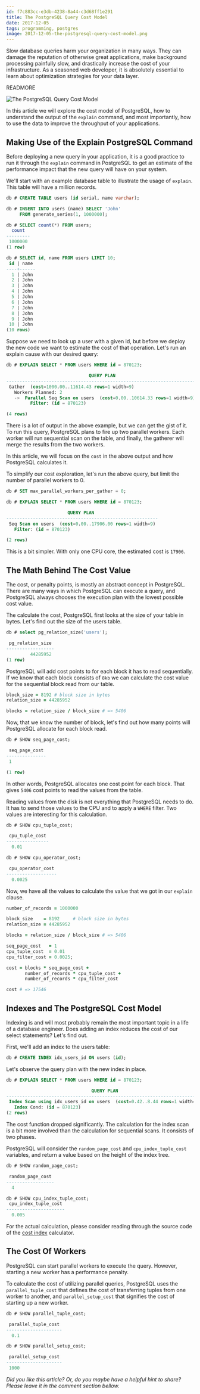 ```yaml
---
id: f7c883cc-e3db-4238-8a44-c3d68ff1e291
title: The PostgreSQL Query Cost Model
date: 2017-12-05
tags: programming, postgres
image: 2017-12-05-the-postgresql-query-cost-model.png
---
```


Slow database queries harm your organization in many ways. They can damage the
reputation of otherwise great applications, make background processing painfully
slow, and drastically increase the cost of your infrastructure. As a seasoned
web developer, it is absolutely essential to learn about optimization strategies
for your data layer.

READMORE

![The PostgreSQL Query Cost Model](images/2017-12-05-the-postgresql-query-cost-model.png)

In this article we will explore the cost model of PostgreSQL, how to understand
the output of the `explain` command, and most importantly, how to use the data
to improve the throughput of your applications.

## Making Use of the Explain PostgreSQL Command

Before deploying a new query in your application, it is a good practice to run
it through the `explain` command in PostgreSQL to get an estimate of the
performance impact that the new query will have on your system.

We'll start with an example database table to illustrate the usage of `explain`.
This table will have a million records.

``` sql
db # CREATE TABLE users (id serial, name varchar);

db # INSERT INTO users (name) SELECT 'John'
     FROM generate_series(1, 1000000);

db # SELECT count(*) FROM users;
  count
---------
 1000000
(1 row)

db # SELECT id, name FROM users LIMIT 10;
 id | name
----+------
  1 | John
  2 | John
  3 | John
  4 | John
  5 | John
  6 | John
  7 | John
  8 | John
  9 | John
 10 | John
(10 rows)
```

Suppose we need to look up a user with a given id, but before we deploy the new
code we want to estimate the cost of that operation. Let's run an explain cause
with our desired query:

``` sql
db # EXPLAIN SELECT * FROM users WHERE id = 870123;

                               QUERY PLAN
------------------------------------------------------------------------
 Gather  (cost=1000.00..11614.43 rows=1 width=9)
   Workers Planned: 2
   ->  Parallel Seq Scan on users  (cost=0.00..10614.33 rows=1 width=9)
         Filter: (id = 870123)

(4 rows)
```

There is a lot of output in the above example, but we can get the gist of it. To
run this query, PostgreSQL plans to fire up two parallel workers. Each worker
will run sequential scan on the table, and finally, the gatherer will merge the
results from the two workers.

In this article, we will focus on the `cost` in the above output and how
PostgreSQL calculates it.

To simplify our cost exploration, let's run the above query, but limit the
number of parallel workers to 0.

``` sql
db # SET max_parallel_workers_per_gather = 0;

db # EXPLAIN SELECT * FROM users WHERE id = 870123;

                       QUERY PLAN
---------------------------------------------------------
 Seq Scan on users  (cost=0.00..17906.00 rows=1 width=9)
   Filter: (id = 870123)

(2 rows)
```

This is a bit simpler. With only one CPU core, the estimated cost is `17906`.

## The Math Behind The Cost Value

The cost, or penalty points, is mostly an abstract concept in PostgreSQL. There
are many ways in which PostgreSQL can execute a query, and PostgreSQL always
chooses the execution plan with the lowest possible cost value.

The calculate the cost, PostgreSQL first looks at the size of your table in
bytes. Let's find out the size of the users table.

``` sql
db # select pg_relation_size('users');

 pg_relation_size
------------------
         44285952
(1 row)
```

PostgreSQL will add cost points to for each block it has to read sequentially.
If we know that each block consists of `8kb` we can calculate the cost value for
the sequential block read from our table.

``` ruby
block_size = 8192 # block size in bytes
relation_size = 44285952

blocks = relation_size / block_size # => 5406
```

Now, that we know the number of block, let's find out how many points will
PostgreSQL allocate for each block read.

``` sql
db # SHOW seq_page_cost;

 seq_page_cost
---------------
 1

(1 row)
```

In other words, PostgreSQL allocates one cost point for each block. That gives
`5406` cost points to read the values from the table.

Reading values from the disk is not everything that PostgreSQL needs to do. It
has to send those values to the CPU and to apply a `WHERE` filter. Two values
are interesting for this calculation.

``` sql
db # SHOW cpu_tuple_cost;

 cpu_tuple_cost
----------------
  0.01

db # SHOW cpu_operator_cost;

 cpu_operator_cost
-------------------
  0.0025
```

Now, we have all the values to calculate the value that we got in our `explain`
clause.

``` ruby
number_of_records = 1000000

block_size    = 8192     # block size in bytes
relation_size = 44285952

blocks = relation_size / block_size # => 5406

seq_page_cost   = 1
cpu_tuple_cost  = 0.01
cpu_filter_cost = 0.0025;

cost = blocks * seq_page_cost +
       number_of_records * cpu_tuple_cost +
       number_of_records * cpu_filter_cost

cost # => 17546
```

## Indexes and The PostgreSQL Cost Model

Indexing is and will most probably remain the most important topic in a life of
a database engineer. Does adding an index reduces the cost of our select
statements? Let's find out.

First, we'll add an index to the users table:

``` sql
db # CREATE INDEX idx_users_id ON users (id);
```

Let's observe the query plan with the new index in place.

``` sql
db # EXPLAIN SELECT * FROM users WHERE id = 870123;

                                QUERY PLAN
--------------------------------------------------------------------------
 Index Scan using idx_users_id on users  (cost=0.42..8.44 rows=1 width=9)
   Index Cond: (id = 870123)
(2 rows)
```

The cost function dropped significantly. The calculation for the index scan is
a bit more involved than the calculation for sequential scans. It consists of
two phases.

PostgreSQL will consider the `random_page_cost` and `cpu_index_tuple_cost`
variables, and return a value based on the height of the index tree.

``` sql
db # SHOW random_page_cost;

 random_page_cost
------------------
  4

db # SHOW cpu_index_tuple_cost;
 cpu_index_tuple_cost
----------------------
  0.005
```

For the actual calculation, please consider reading through the source code of
the [cost index](https://github.com/postgres/postgres/blob/ab72716778128fb63d54ac256adf7fe6820a1185/src/backend/optimizer/path/costsize.c#L466) calculator.

## The Cost Of Workers

PostgreSQL can start parallel workers to execute the query. However, starting a
new worker has a performance penalty.

To calculate the cost of utilizing parallel queries, PostgreSQL uses the
`parallel_tuple_cost` that defines the cost of transferring tuples from one worker to another,
and `parallel_setup_cost` that signifies the cost of starting up a new worker.

``` sql
db # SHOW parallel_tuple_cost;

 parallel_tuple_cost
---------------------
  0.1

db # SHOW parallel_setup_cost;

 parallel_setup_cost
---------------------
 1000
```

_Did you like this article? Or, do you maybe have a helpful hint to share? Please
leave it in the comment section bellow._
